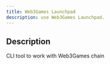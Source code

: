 ```yaml
---
title: Web3Games Launchpad
description: use Web3Games Launchpad.
---
```


## Description

CLI tool to work with Web3Games chain

